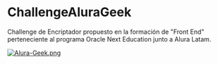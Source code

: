 # ChallengeAluraGeek
Challenge de Encriptador propuesto en la formación de "Front End" perteneciente al programa Oracle Next Education junto a Alura Latam.


[![Alura-Geek.png](https://i.postimg.cc/zvVHHw51/Alura-Geek.png)](https://postimg.cc/wRYjSm7W)
